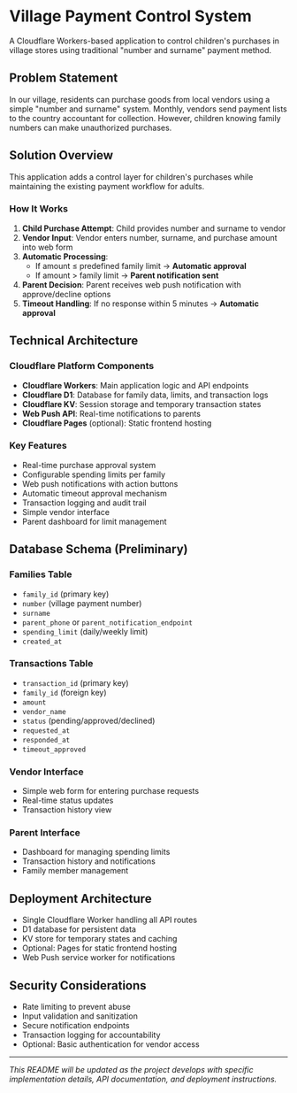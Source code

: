 # Village Payment Control System

A Cloudflare Workers-based application to control children's purchases in village stores using traditional "number and surname" payment method.

## Problem Statement

In our village, residents can purchase goods from local vendors using a simple "number and surname" system. Monthly, vendors send payment lists to the country accountant for collection. However, children knowing family numbers can make unauthorized purchases.

## Solution Overview

This application adds a control layer for children's purchases while maintaining the existing payment workflow for adults.

### How It Works

1. **Child Purchase Attempt**: Child provides number and surname to vendor
2. **Vendor Input**: Vendor enters number, surname, and purchase amount into web form
3. **Automatic Processing**: 
   - If amount ≤ predefined family limit → **Automatic approval**
   - If amount > family limit → **Parent notification sent**
4. **Parent Decision**: Parent receives web push notification with approve/decline options
5. **Timeout Handling**: If no response within 5 minutes → **Automatic approval**

## Technical Architecture

### Cloudflare Platform Components
- **Cloudflare Workers**: Main application logic and API endpoints
- **Cloudflare D1**: Database for family data, limits, and transaction logs
- **Cloudflare KV**: Session storage and temporary transaction states
- **Web Push API**: Real-time notifications to parents
- **Cloudflare Pages** (optional): Static frontend hosting

### Key Features
- Real-time purchase approval system
- Configurable spending limits per family
- Web push notifications with action buttons
- Automatic timeout approval mechanism
- Transaction logging and audit trail
- Simple vendor interface
- Parent dashboard for limit management

## Database Schema (Preliminary)

### Families Table
- `family_id` (primary key)
- `number` (village payment number)
- `surname`
- `parent_phone` or `parent_notification_endpoint`
- `spending_limit` (daily/weekly limit)
- `created_at`

### Transactions Table
- `transaction_id` (primary key)
- `family_id` (foreign key)
- `amount`
- `vendor_name`
- `status` (pending/approved/declined)
- `requested_at`
- `responded_at`
- `timeout_approved`

### Vendor Interface
- Simple web form for entering purchase requests
- Real-time status updates
- Transaction history view

### Parent Interface
- Dashboard for managing spending limits
- Transaction history and notifications
- Family member management

## Deployment Architecture
- Single Cloudflare Worker handling all API routes
- D1 database for persistent data
- KV store for temporary states and caching
- Optional: Pages for static frontend hosting
- Web Push service worker for notifications

## Security Considerations
- Rate limiting to prevent abuse
- Input validation and sanitization
- Secure notification endpoints
- Transaction logging for accountability
- Optional: Basic authentication for vendor access

---

*This README will be updated as the project develops with specific implementation details, API documentation, and deployment instructions.*